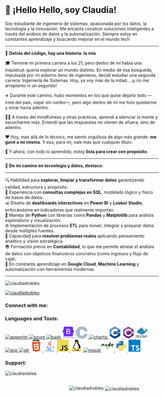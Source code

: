 <h1 align="left">👋 ¡Hello Hello, soy Claudia!</h1>
<p align="left">Soy estudiante de ingeniería de sistemas, apasionada por los datos, la tecnología y la innovación. Me encanta construir soluciones inteligentes a través del análisis de datos y la automatización. Siempre estoy en constantes aprendizaje y buscando mejorar en el mundo tech</p>

---
🌟 **Detrás del código, hay una historia: la mía**

🎓 Terminé mi primera carrera a los 21, pero dentro de mí había una inquietud: quería explorar un mundo distinto. En medio de esa búsqueda, impulsada por mi entorno lleno de ingenieros, decidí estudiar una segunda carrera: Ingeniería de Sistemas. Hoy, ya voy más de la mitad… ¡y no me arrepiento ni un segundo!

✈️ Durante este camino, hubo momentos en los que quise dejarlo todo —irme del país, viajar sin rumbo—, pero algo dentro de mí me hizo quedarme y mirar hacia adentro. 

🧘‍♀️ A través del mindfulness y otras prácticas, aprendí a silenciar la mente y escucharme más. Entendí que las respuestas no vienen de afuera, sino de adentro.

❤️ Hoy, más allá de lo técnico, me siento orgullosa de algo más grande: **me gané a mí misma**. Y eso, para mí, vale más que cualquier título.

🚀 Y ahora, con todo lo aprendido, estoy **lista para crear con propósito**.


---

🚀 **De mi camino en tecnología y datos, destaco:**

---

🔍 Habilidad para **explorar, limpiar y transformar datos** garantizando calidad, estructura y propósito.  
🧠 Experiencia con **consultas complejas en SQL**, modelado lógico y físico de bases de datos.  
📊 Diseño de **dashboards interactivos** en **Power BI** y **Looker Studio**, enfocándome en indicadores que realmente importan.  
🐍 Manejo de **Python** con librerías como **Pandas** y **Matplotlib** para análisis exploratorio y visualización.  
⚙️ Implementación de procesos **ETL** para mover, integrar y preparar datos desde múltiples fuentes.  
🎯 Capacidad para **resolver problemas reales** aplicando pensamiento analítico y visión estratégica.  
📚 Formación previa en **Contabilidad**, lo que me permite alinear el análisis de datos con objetivos financieros concretos (como ingresos y flujo de caja).  
🌱 En constante aprendizaje en **Google Cloud**, **Machine Learning** y automatización con herramientas modernas.

---



<p align="left"> <img src="https://komarev.com/ghpvc/?username=claudiadrobles&label=Profile%20views&color=0e75b6&style=flat" alt="claudiadrobles" /> </p>

<p align="left"> <a href="https://github.com/ryo-ma/github-profile-trophy"><img src="https://github-profile-trophy.vercel.app/?username=claudiadrobles" alt="claudiadrobles" /></a> </p>

<h3 align="left">Connect with me:</h3>
<p align="left">
</p>

<h3 align="left">Languages and Tools:</h3>
<p align="left"> <a href="https://appwrite.io" target="_blank" rel="noreferrer"> <img src="https://www.vectorlogo.zone/logos/appwriteio/appwriteio-icon.svg" alt="appwrite" width="40" height="40"/> </a> <a href="https://azure.microsoft.com/en-in/" target="_blank" rel="noreferrer"> <img src="https://www.vectorlogo.zone/logos/microsoft_azure/microsoft_azure-icon.svg" alt="azure" width="40" height="40"/> </a> <a href="https://www.gnu.org/software/bash/" target="_blank" rel="noreferrer"> <img src="https://www.vectorlogo.zone/logos/gnu_bash/gnu_bash-icon.svg" alt="bash" width="40" height="40"/> </a> <a href="https://getbootstrap.com" target="_blank" rel="noreferrer"> <img src="https://raw.githubusercontent.com/devicons/devicon/master/icons/bootstrap/bootstrap-plain-wordmark.svg" alt="bootstrap" width="40" height="40"/> </a> <a href="https://www.cprogramming.com/" target="_blank" rel="noreferrer"> <img src="https://raw.githubusercontent.com/devicons/devicon/master/icons/c/c-original.svg" alt="c" width="40" height="40"/> </a> <a href="https://www.chartjs.org" target="_blank" rel="noreferrer"> <img src="https://www.chartjs.org/media/logo-title.svg" alt="chartjs" width="40" height="40"/> </a> <a href="https://www.w3schools.com/cpp/" target="_blank" rel="noreferrer"> <img src="https://raw.githubusercontent.com/devicons/devicon/master/icons/cplusplus/cplusplus-original.svg" alt="cplusplus" width="40" height="40"/> </a> <a href="https://www.w3schools.com/cs/" target="_blank" rel="noreferrer"> <img src="https://raw.githubusercontent.com/devicons/devicon/master/icons/csharp/csharp-original.svg" alt="csharp" width="40" height="40"/> </a> <a href="https://www.docker.com/" target="_blank" rel="noreferrer"> <img src="https://raw.githubusercontent.com/devicons/devicon/master/icons/docker/docker-original-wordmark.svg" alt="docker" width="40" height="40"/> </a> <a href="https://cloud.google.com" target="_blank" rel="noreferrer"> <img src="https://www.vectorlogo.zone/logos/google_cloud/google_cloud-icon.svg" alt="gcp" width="40" height="40"/> </a> <a href="https://git-scm.com/" target="_blank" rel="noreferrer"> <img src="https://www.vectorlogo.zone/logos/git-scm/git-scm-icon.svg" alt="git" width="40" height="40"/> </a> <a href="https://www.w3.org/html/" target="_blank" rel="noreferrer"> <img src="https://raw.githubusercontent.com/devicons/devicon/master/icons/html5/html5-original-wordmark.svg" alt="html5" width="40" height="40"/> </a> <a href="https://www.java.com" target="_blank" rel="noreferrer"> <img src="https://raw.githubusercontent.com/devicons/devicon/master/icons/java/java-original.svg" alt="java" width="40" height="40"/> </a> <a href="https://developer.mozilla.org/en-US/docs/Web/JavaScript" target="_blank" rel="noreferrer"> <img src="https://raw.githubusercontent.com/devicons/devicon/master/icons/javascript/javascript-original.svg" alt="javascript" width="40" height="40"/> </a> <a href="https://www.linux.org/" target="_blank" rel="noreferrer"> <img src="https://raw.githubusercontent.com/devicons/devicon/master/icons/linux/linux-original.svg" alt="linux" width="40" height="40"/> </a> <a href="https://www.microsoft.com/en-us/sql-server" target="_blank" rel="noreferrer"> <img src="https://www.svgrepo.com/show/303229/microsoft-sql-server-logo.svg" alt="mssql" width="40" height="40"/> </a> <a href="https://nodejs.org" target="_blank" rel="noreferrer"> <img src="https://raw.githubusercontent.com/devicons/devicon/master/icons/nodejs/nodejs-original-wordmark.svg" alt="nodejs" width="40" height="40"/> </a> <a href="https://www.python.org" target="_blank" rel="noreferrer"> <img src="https://raw.githubusercontent.com/devicons/devicon/master/icons/python/python-original.svg" alt="python" width="40" height="40"/> </a> <a href="https://www.typescriptlang.org/" target="_blank" rel="noreferrer"> <img src="https://raw.githubusercontent.com/devicons/devicon/master/icons/typescript/typescript-original.svg" alt="typescript" width="40" height="40"/> </a> </p>

<h3 align="left">Support:</h3>
<p><a href="https://www.buymeacoffee.com/claudianielaa"> <img align="left" src="https://cdn.buymeacoffee.com/buttons/v2/default-yellow.png" height="50" width="210" alt="claudianielaa" /></a></p><br><br>

<p><img align="left" src="https://github-readme-stats.vercel.app/api/top-langs?username=claudiadrobles&show_icons=true&locale=en&layout=compact" alt="claudiadrobles" /></p>

<p>&nbsp;<img align="center" src="https://github-readme-stats.vercel.app/api?username=claudiadrobles&show_icons=true&locale=en" alt="claudiadrobles" /></p>
